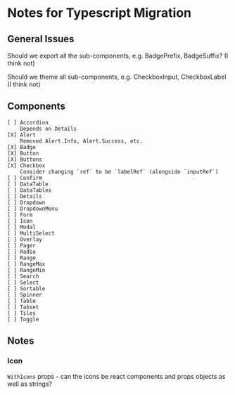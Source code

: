 # Notes for Typescript Migration

## General Issues

Should we export all the sub-components, e.g. BadgePrefix, BadgeSuffix?
(I think not)

Should we theme all sub-components, e.g. CheckboxInput, CheckboxLabel
(I think not)

## Components

    [ ] Accordion
        Depends on Details
    [X] Alert
        Removed Alert.Info, Alert.Success, etc.
    [X] Badge
    [X] Button
    [X] Buttons
    [X] Checkbox
        Consider changing `ref` to be `labelRef` (alongside `inputRef`)
    [ ] Confirm
    [ ] DataTable
    [ ] DataTables
    [ ] Details
    [ ] Dropdown
    [ ] DropdownMenu
    [ ] Form
    [ ] Icon
    [ ] Modal
    [ ] MultiSelect
    [ ] Overlay
    [ ] Pager
    [ ] Radio
    [ ] Range
    [ ] RangeMax
    [ ] RangeMin
    [ ] Search
    [ ] Select
    [ ] Sortable
    [ ] Spinner
    [ ] Table
    [ ] Tabset
    [ ] Tiles
    [ ] Toggle

## Notes

### Icon

`WithIcons` props - can the icons be react components and props objects
as well as strings?

